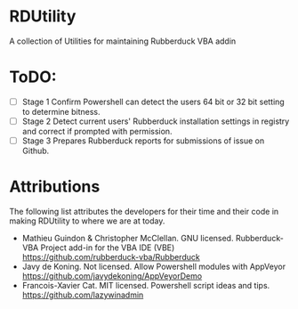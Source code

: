# RDUtility
A collection of Utilities for maintaining Rubberduck VBA addin

# ToDO:
 
- [ ] Stage 1 Confirm Powershell can detect the users 64 bit or 32 bit setting to determine bitness.
- [ ] Stage 2 Detect current users' Rubberduck installation settings in registry and correct if prompted with permission.
- [ ] Stage 3 Prepares Rubberduck reports for submissions of issue on Github.

# Attributions

The following list attributes the developers for their time and their code in making RDUtility to where we are at today. 
* Mathieu Guindon & Christopher McClellan. GNU licensed. Rubberduck-VBA Project add-in for the VBA IDE (VBE) https://github.com/rubberduck-vba/Rubberduck
* Javy de Koning. Not licensed. Allow Powershell modules with AppVeyor https://github.com/javydekoning/AppVeyorDemo
* Francois-Xavier Cat. MIT licensed. Powershell script ideas and tips. https://github.com/lazywinadmin

